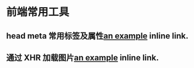 # 前端常用工具
## head meta 常用标签及属性[an example](https://github.com/HappyRedd/fetools/blob/master/meta.html "meta") inline link.
## 通过 XHR 加载图片[an example](https://github.com/HappyRedd/fetools/blob/master/imgAjaxLoad.js) inline link.
